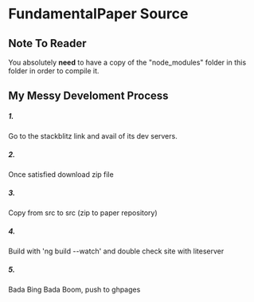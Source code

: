# FundamentalPaper Source

## Note To Reader

You absolutely **need** to have a copy of the "node_modules" folder in this folder in order to compile it.

## My Messy Develoment Process

##### 1. 
Go to the stackblitz link and avail of its dev servers. 
##### 2.
Once satisfied download zip file
##### 3.
Copy from src to src (zip to paper repository)
##### 4.
Build with 'ng build --watch' and double check site with liteserver
##### 5.
Bada Bing Bada Boom, push to ghpages
